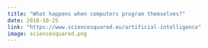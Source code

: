 ```yaml
---
title: "What happens when computers program themselves?"
date: 2018-10-25
link: "https://www.sciencesquared.eu/artificial-intelligence"
image: sciencesquared.png
---
```

